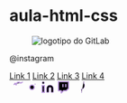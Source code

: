# aula-html-css
<!DOCTYPE html>
<html lang="pt-br">
<head>
    <meta charset="UTF-8">
    <meta http-equiv="X-UA-Compatible" content="IE=edge">
    <meta name="viewport" content="width=device-width, initial-scale=1.0">
    <link rel="preconnect" href="https://fonts.googleapis.com"><link rel="preconnect" 
    href="https://fonts.gstatic.com" crossorigin><link href="https://fonts.googleapis.com/css2?family=Poppins:wght@300&display=swap" rel="stylesheet">
    <link rel="stylesheet" href="/aula-css-03.zip">
    <title>Social Tree</title>
</head>
<body>
    <section class="s-hero">
        <div class="area-image">
            <figure>
                <img src="https://gitlab.com/dakhaniacademy/avatar.png" alt="logotipo do GitLab"
            </figure>
        </div>
        <div class="text">
            <p>@instagram</p>
        </div>
        <div class="btns"></div>
        <a href="" class="btns-defaut">Link 1</a>
        <a href="" class="btns-defaut">Link 2</a>
        <a href="" class="btns-defaut">Link 3</a>
        <a href="" class="btns-defaut">Link 4</a>
        <div class="icons">
            <a href="">
                <svg  width ="24" height ="24" viewBox ="0 0 24 24" fill ="nenhum" xmlns ="http://www.twitter.svg">
                <path d="M23 2.99998C22.0424 3.67546 20.9821 4.19209 19.86 4.52999C19.2577 3.8375 18.4573 3.34668 17.567 3.12391C16.6767 2.90115 15.7395
                2.95718 14.8821 3.28444C14.0247 3.6117 13.2884 4.19439 12.773 4.9537C12.2575 5.71302 11.9877 6.61232 12 7.52998V8.52998C10 .2426 8.57555
                8.50127 8.1858 6.93101 7.39543C5.36074 6.60506 4.01032 5.43862 3 3.99998C3 3.99998 -1 13 8 17C5.94053 18.398 3.48716
                19.0989 1 19C10 24 21 19 21 7.49998C20.9991 7.22144 20.9723 6.94358 20.92 6.66999C21.9406 5.66348 22.6608 4.3927 23 2.99998
                V2.99998Z " stroke =" #BB99DD " stroke-width =" 2 " stroke-linecap =" round "stroke-linejoin ="rodada "/>
                </svg ></a>
            <a href="">
                <svg  width ="24" height ="24" viewBox ="0 0 24 24" fill ="nenhum" xmlns ="http://www.twitch.svg">
                <path d="M17 2H7C4.23858 2 2 4,23858 2 7V17C2 19.7614 4.23858 22 7 22H17C19.7614 22 22 19.7614 22 17V7C22 4.2388 19.7614 2 17 2z " Drake = round " stroke-linejoin =" round "/>
                <path d="M16 11.37C16.1234 12.2022 15.9813 13.0522 15.5938 13.799C15.2063 14.5458 14.5931 15.1514 13.8416 15.5297C13.0901 15.9079 12.2384 16.0396 11.4078 15.9059C10.5771 15.7723 9.80976 15.3801 9.21484 14.7852C8.61992 14.1902
                8.22773 13.4229 8.09407 12.5922C7.9604 11.7615 8.09207 10.9099 8.47033 10.1584C8.84859 9.40685 9.45419 8.79374 10.201 8.40624C10.9478 8.01874 11.7978 7.87658 12.63 8C13.4789 8.12588 14.2649 8.52146 14.8717 9.1283C15.4785 9.73515 
                15.8741 10.5211 16 11.37Z " stroke =" #BB99DD " stroke-width =" 2 " stroke-linecap =" rodada " stroke-linejoin ="rodada "/>
                <path d="M17.5 6.5H17.51 ​​" stroke =" #BB99DD " stroke-width =" 2 " stroke-linecap =" round " stroke-linejoin =" round "/> 
                </svg></a>
            <a href="">
                <svg  width ="24" height ="24" viewBox ="0 0 24 24" fill ="nenhum" xmlns ="http://www.linkedin.svg">
                <path d="M16 8C17.5913 8 19.1174 8.63214 20.2426 9.75736C21.3679 10.8826 22 12.4087 22 14V21H18V14C18 13.4696 17.7893 12.9609 17.4142 12.5858C17.0391 12.2107 16.5304 12 16 12C15.4696 12 14.9609 12.2107 14.5858 12.5858C14.2107 12.9609 14 13.4696 14 14V21H10V14C10 12.4087 10.6321
                10.8826 11.7574 9.75736C12.8826 8.63214 14.4087 8 16 8V8Z " Stroke =" #BB99DD " Stroke -width =" 2 " Stroke-linecap =" Round " Stroke-linejoin =" Round "/>
                <path d="M6 9H2V21H6V9Z " stroke =" #BB99DD " stroke-width =" 2 " stroke-linecap =" round " stroke-linejoin =" round "/>
                <path d="M4 6C5.10457 6 6 5.10457 6 4C6 2.89543 5.10457 2 4 2C2.89543 2 2 2.89543 2 4C2 5.10457 2.89543 6 4 6Z " stroke =" #BB99DD " stroke- width- cap = " 2 " round " stroke-linejoin =" round "/>
                </svg></a>
            <a href="">
                <svg  width ="24" height ="24" viewBox ="0 0 24 24" fill ="nenhum" xmlns ="http://www.instagram.svg">
                <path d="M16 11V7M21 2H3V18H8V22L12 18H17L21 14V2ZM11 11V7V11Z " stroke =" #BB99DD " stroke-width =" 2 " stroke-linecap =" round " stroke-linejoin =" round "/>
                </svg></a>
            <a href="">
                <svg  width ="24" height ="24" viewBox ="0 0 24 24" fill ="nenhum" xmlns ="http://www.instagram.svg">
                <g clip-path="url(#clip0)">
                <path d="M16 22V18.13C16.0375 17.6532 15.9731 17.1738 15.811 16.7238C15.6489 16.2738 15.3929 15.8634 15.06 15.52C18.2 15.17 21.5 13.98 21.5 8.52C21.4997 7.12383 
                20.9627 5.7812 20 4.77C20.4559 3.54851 20.4236 2.19835 19.91 0.999999C19. 91 0.999999 18.73 0.649999 16 2.48C13.708 1.85882 11.292 1.85882 9 2.48C6.27 0.649999 5.09 0.999999 
                5.09 0.999999C4.57638 2.19835 4.54414 3.54851 5 4.77C4.03013 5.7887 3.49252 7.14346 3.5 8.55C3.5 13.97 6.8 15.16 9.94 15.55C9.611 15.89 9.35726 16.2954 9.19531 16.7399C9.03335 
                17.1844 8.96681 17.6581 9 18.13V22M9 19C4 20.5 4 16.5 2 16L9 19Z " stroke =" #BB99DD " stroke-width cap = " 2 "volta" stroke-linejoin =" rodada "/>
                </g>
                <defs>
                <clipPath id="clipe0">
                <rect width="24" height="24" fill="white"/>
                </clipPath>
                </defs>                
            </svg></a>
        </div>
    </section>
</body>
</html>
